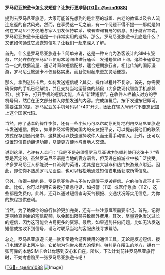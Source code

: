 **罗马尼亚旅遊卡怎么发短信？让旅行更顺畅[[TG💪+ @esim1088](https://t.me/s/esim1088)]**

提到去罗马尼亚旅游，大家可能首先想到的是壮丽的城堡、古老的教堂以及令人流连忘返的自然风光。然而，在享受这一切之前，有一个问题不得不提——那就是如何在罗马尼亚方便地与家人朋友保持联系，或者查询有用的信息。对于游客来说，罗马尼亚旅遊卡无疑是一个非常实用的选择。那么，罗马尼亚旅遊卡到底是什么？又该如何通过它发送短信呢？让我们一起来深入了解。

首先，什么是罗马尼亚旅遊卡？简单来说，这是一种专门为游客设计的SIM卡服务，它允许你在罗马尼亚使用本地网络进行通话、发送短信和上网。这种卡通常包含一定的数据流量、通话时间和短信配额，适合短期旅行者。相比传统的国际漫游，罗马尼亚旅遊卡不仅价格实惠，而且使用起来更加灵活便捷。

那么，拿到这张卡后，如何发送短信呢？其实，操作过程并不复杂。首先，你需要确保你的手机已经解锁，并且支持当地运营商的频段（大多数现代智能手机都兼容）。接下来，打开手机的短信功能，点击“新建短信”。在收件人栏输入对方的手机号码，然后在正文部分输入你想发送的内容。完成编辑后，按下发送按钮即可。需要注意的是，罗马尼亚的手机号码以“+40”开头，因此在输入号码时不要忘记加上这个国家代码。

当然，除了基本的操作步骤，还有一些小技巧可以帮助你更好地利用罗马尼亚旅遊卡发送短信。例如，如果你经常需要向国内的亲友报平安，可以提前将他们的联系方式保存到通讯录中，这样就可以快速选择收件人而无需手动输入。此外，还可以设置短信自动翻译功能，以便更方便地与当地人交流。

说到这里，也许有人会问：“我是不是必须懂罗马尼亚语才能顺利使用这张卡？”答案是否定的。虽然罗马尼亚语是当地的官方语言，但英语在旅游业中被广泛接受。许多罗马尼亚人都能说一口流利的英语，尤其是在大城市和热门旅游景点附近。因此，即使你不熟悉罗马尼亚语，也可以轻松地通过短信或电话获取所需信息。

另外，值得一提的是，罗马尼亚旅遊卡不仅仅局限于发送短信。它的价值远不止于此。比如，你可以利用它来拨打紧急电话，如报警（112）或医疗急救（112），这些都是免费的。此外，还可以通过短信查询天气预报、交通状况等实用信息，为你的旅程提供便利。

当然，为了确保你的旅行体验更加完美，还有一些注意事项需要牢记。首先，记得定期检查剩余的短信配额，以免超出限额导致额外费用。其次，尽量避免发送过长的短信，因为这可能会占用更多的资源。最后，如果遇到任何问题，比如无法发送短信或接收不到信号，请及时联系当地的客服热线寻求帮助。

总之，罗马尼亚旅遊卡是一款非常适合游客使用的通信工具。无论是发送短信、拨打电话还是上网冲浪，它都能为你带来极大的便利。特别是在陌生的地方，拥有一张可靠的本地SIM卡会让你感到安心和自在。所以，下次计划前往罗马尼亚旅行时，不妨考虑购买一张罗马尼亚旅遊卡吧！

[[TG💪+ @esim1088](https://t.me/s/esim1088) ![Image](https://i.postimg.cc/4NQfJmqS/Snipaste-2025-05-13-00-14-12.png)]